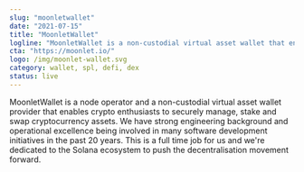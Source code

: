 ```yaml
---
slug: "moonletwallet"
date: "2021-07-15"
title: "MoonletWallet"
logline: "MoonletWallet is a non-custodial virtual asset wallet that enables crypto enthusiasts to securely manage, stake and swap SOL and SPL tokens."
cta: "https://moonlet.io/"
logo: /img/moonlet-wallet.svg
category: wallet, spl, defi, dex
status: live
---
```


MoonletWallet is a node operator and a non-custodial virtual asset wallet provider that enables crypto enthusiasts to securely manage, stake and swap cryptocurrency assets. We have strong engineering background and operational excellence being involved in many software development initiatives in the past 20 years. This is a full time job for us and we're dedicated to the Solana ecosystem to push the decentralisation movement forward.
